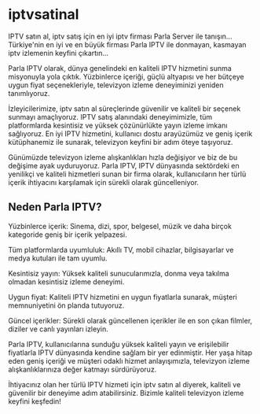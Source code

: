 # iptvsatinal
IPTV satın al, iptv satış için en iyi iptv firması Parla Server ile tanışın... Türkiye'nin en iyi ve en büyük firması Parla IPTV ile donmayan, kasmayan iptv izlemenin keyfini çıkartın...
<br>
<p>Parla IPTV olarak, dünya genelindeki en kaliteli IPTV hizmetini sunma misyonuyla yola çıktık. Yüzbinlerce içeriği, güçlü altyapısı ve her bütçeye uygun fiyat seçenekleriyle, televizyon izleme deneyiminizi yeniden tanımlıyoruz.</p>

<p>İzleyicilerimize, iptv satın al süreçlerinde güvenilir ve kaliteli bir seçenek sunmayı amaçlıyoruz. IPTV satış alanındaki deneyimimizle, tüm platformlarda kesintisiz ve yüksek çözünürlükte yayın izleme imkanı sağlıyoruz. En iyi IPTV hizmetini, kullanıcı dostu arayüzümüz ve geniş içerik kütüphanemiz ile sunarak, televizyon keyfini bir adım öteye taşıyoruz.</p>

<p>Günümüzde televizyon izleme alışkanlıkları hızla değişiyor ve biz de bu değişime ayak uyduruyoruz. Parla IPTV, IPTV dünyasında sektördeki en yenilikçi ve kaliteli hizmetleri sunan bir firma olarak, kullanıcıların her türlü içerik ihtiyacını karşılamak için sürekli olarak güncelleniyor.</p>

<h2>Neden Parla IPTV?</h2>

<p>Yüzbinlerce içerik: Sinema, dizi, spor, belgesel, müzik ve daha birçok kategoride geniş bir içerik yelpazesi.</p>
<p>Tüm platformlarda uyumluluk: Akıllı TV, mobil cihazlar, bilgisayarlar ve medya kutuları ile tam uyumlu.</p>
<p>Kesintisiz yayın: Yüksek kaliteli sunucularımızla, donma veya takılma olmadan kesintisiz izleme deneyimi.</p>
<p>Uygun fiyat: Kaliteli IPTV hizmetini en uygun fiyatlarla sunarak, müşteri memnuniyetini ön planda tutuyoruz.</p>
<p>Güncel içerikler: Sürekli olarak güncellenen içerikler ile en son çıkan filmler, diziler ve canlı yayınları izleyin.</p>

<p>Parla IPTV, kullanıcılarına sunduğu yüksek kaliteli yayın ve erişilebilir fiyatlarla IPTV dünyasında kendine sağlam bir yer edinmiştir. Her yaşa hitap eden geniş içeriği ve müşteri odaklı hizmet anlayışımızla, televizyon izleme alışkanlıklarınıza değer katmayı sürdürüyoruz.</p>

<p>İhtiyacınız olan her türlü IPTV hizmeti için iptv satın al diyerek, kaliteli ve güvenilir bir deneyime adım atabilirsiniz. Bizimle kaliteli televizyon izleme keyfini keşfedin!</p>
